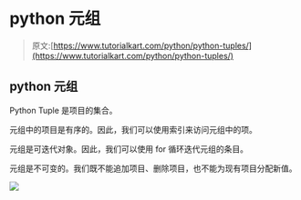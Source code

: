 # python 元组

> 原文:[https://www.tutorialkart.com/python/python-tuples/](https://www.tutorialkart.com/python/python-tuples/)

## python 元组

Python Tuple 是项目的集合。

元组中的项目是有序的。因此，我们可以使用索引来访问元组中的项。

元组是可迭代对象。因此，我们可以使用 for 循环迭代元组的条目。

元组是不可变的。我们既不能追加项目、删除项目，也不能为现有项目分配新值。

[![](../Images/925da31b32d6bc3827932f6c8afb11bb.png)](https://www.tutorialkart.com/)
